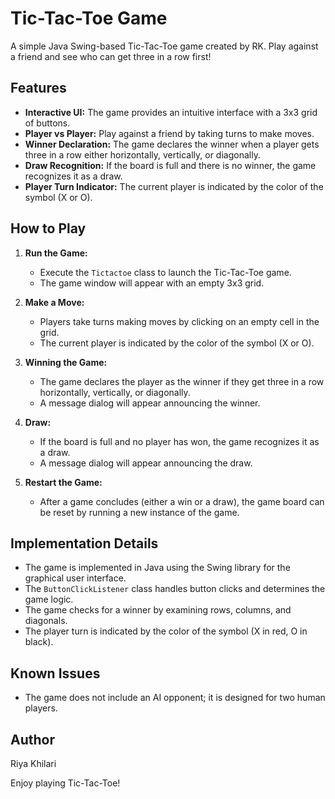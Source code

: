 # Tic-Tac-Toe Game

A simple Java Swing-based Tic-Tac-Toe game created by RK. Play against a friend and see who can get three in a row first!

## Features

- **Interactive UI:** The game provides an intuitive interface with a 3x3 grid of buttons.
- **Player vs Player:** Play against a friend by taking turns to make moves.
- **Winner Declaration:** The game declares the winner when a player gets three in a row either horizontally, vertically, or diagonally.
- **Draw Recognition:** If the board is full and there is no winner, the game recognizes it as a draw.
- **Player Turn Indicator:** The current player is indicated by the color of the symbol (X or O).

## How to Play

1. **Run the Game:**
   - Execute the `Tictactoe` class to launch the Tic-Tac-Toe game.
   - The game window will appear with an empty 3x3 grid.

2. **Make a Move:**
   - Players take turns making moves by clicking on an empty cell in the grid.
   - The current player is indicated by the color of the symbol (X or O).

3. **Winning the Game:**
   - The game declares the player as the winner if they get three in a row horizontally, vertically, or diagonally.
   - A message dialog will appear announcing the winner.

4. **Draw:**
   - If the board is full and no player has won, the game recognizes it as a draw.
   - A message dialog will appear announcing the draw.

5. **Restart the Game:**
   - After a game concludes (either a win or a draw), the game board can be reset by running a new instance of the game.

## Implementation Details

- The game is implemented in Java using the Swing library for the graphical user interface.
- The `ButtonClickListener` class handles button clicks and determines the game logic.
- The game checks for a winner by examining rows, columns, and diagonals.
- The player turn is indicated by the color of the symbol (X in red, O in black).

## Known Issues

- The game does not include an AI opponent; it is designed for two human players.

## Author

Riya Khilari

Enjoy playing Tic-Tac-Toe!
